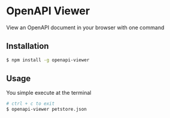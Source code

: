# OpenAPI Viewer

View an OpenAPI document in your browser with one command

## Installation

```bash
$ npm install -g openapi-viewer
```

## Usage

You simple execute at the terminal
```bash
# ctrl + c to exit
$ openapi-viewer petstore.json

```

